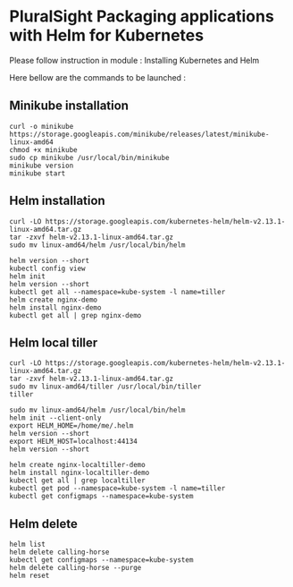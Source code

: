 # PluralSight Packaging applications with Helm for Kubernetes
 
Please follow instruction in module : Installing Kubernetes and Helm

Here bellow are the commands to be launched :

## Minikube installation
```
curl -o minikube https://storage.googleapis.com/minikube/releases/latest/minikube-linux-amd64
chmod +x minikube
sudo cp minikube /usr/local/bin/minikube
minikube version
minikube start
```
## Helm installation
```
curl -LO https://storage.googleapis.com/kubernetes-helm/helm-v2.13.1-linux-amd64.tar.gz
tar -zxvf helm-v2.13.1-linux-amd64.tar.gz
sudo mv linux-amd64/helm /usr/local/bin/helm

helm version --short
kubectl config view
helm init
helm version --short
kubectl get all --namespace=kube-system -l name=tiller
helm create nginx-demo
helm install nginx-demo
kubectl get all | grep nginx-demo
```
## Helm local tiller
```
curl -LO https://storage.googleapis.com/kubernetes-helm/helm-v2.13.1-linux-amd64.tar.gz 
tar -zxvf helm-v2.13.1-linux-amd64.tar.gz
sudo mv linux-amd64/tiller /usr/local/bin/tiller
tiller

sudo mv linux-amd64/helm /usr/local/bin/helm
helm init --client-only
export HELM_HOME=/home/me/.helm
helm version --short
export HELM_HOST=localhost:44134
helm version --short

helm create nginx-localtiller-demo
helm install nginx-localtiller-demo
kubectl get all | grep localtiller
kubectl get pod --namespace=kube-system -l name=tiller
kubectl get configmaps --namespace=kube-system
```
## Helm delete
```
helm list
helm delete calling-horse
kubectl get configmaps --namespace=kube-system
helm delete calling-horse --purge
helm reset
```

